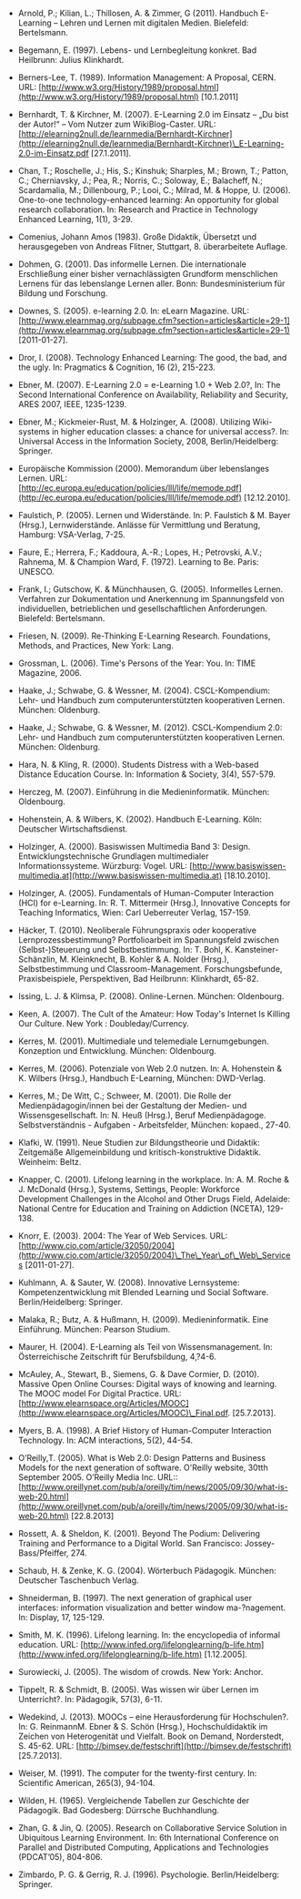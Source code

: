 <!-- filename: 99_Literatur.md -->
<!-- title: Literatur -->

- Arnold, P.; Kilian, L.; Thillosen, A. & Zimmer, G (2011). Handbuch E-Learning – Lehren und Lernen mit digitalen Medien. Bielefeld: Bertelsmann.

- Begemann, E. (1997). Lebens- und Lernbegleitung konkret. Bad Heilbrunn: Julius Klinkhardt.

- Berners-Lee, T. (1989). Information Management: A Proposal, CERN. URL: [http://www.w3.org/History/1989/proposal.html](http://www.w3.org/History/1989/proposal.html) \[10.1.2011]

- Bernhardt, T. & Kirchner, M. (2007). E-Learning 2.0 im Einsatz – „Du bist der Autor!“ – Vom Nutzer zum WikiBlog-Caster. URL: [http://elearning2null.de/learnmedia/Bernhardt-Kirchner](http://elearning2null.de/learnmedia/Bernhardt-Kirchner)\_E-Learning-2.0-im-Einsatz.pdf \[27.1.2011].

- Chan, T.; Roschelle, J.; His, S.; Kinshuk; Sharples, M.; Brown, T.; Patton, C.; Cherniavsky, J.; Pea, R.; Norris, C.; Soloway, E.; Balacheff, N.; Scardamalia, M.; Dillenbourg, P.; Looi, C.; Milrad, M. & Hoppe, U. (2006). One-to-one technology-enhanced learning: An opportunity for global research collaboration. In: Research and Practice in Technology Enhanced Learning, 1(1), 3-29.

- Comenius, Johann Amos (1983). Große Didaktik, Übersetzt und herausgegeben von Andreas Flitner, Stuttgart, 8. überarbeitete Auflage.

- Dohmen, G. (2001). Das informelle Lernen. Die internationale Erschließung einer bisher vernachlässigten Grundform menschlichen Lernens für das lebenslange Lernen aller. Bonn: Bundesministerium für Bildung und Forschung.

- Downes, S. (2005). e-learning 2.0. In: eLearn Magazine. URL: [http://www.elearnmag.org/subpage.cfm?section=articles&article=29-1](http://www.elearnmag.org/subpage.cfm?section=articles&article=29-1) \[2011-01-27].

- Dror, I. (2008). Technology Enhanced Learning: The good, the bad, and the ugly. In: Pragmatics & Cognition, 16 (2), 215-223.

- Ebner, M. (2007). E-Learning 2.0 = e-Learning 1.0 + Web 2.0?, In: The Second International Conference on Availability, Reliability and Security, ARES 2007, IEEE, 1235-1239.

- Ebner, M.; Kickmeier-Rust, M. & Holzinger, A. (2008). Utilizing Wiki-systems in higher education classes: a chance for universal access?. In: Universal Access in the Information Society, 2008, Berlin/Heidelberg: Springer.

- Europäische Kommission (2000). Memorandum über lebenslanges Lernen. URL: [http://ec.europa.eu/education/policies/lll/life/memode.pdf](http://ec.europa.eu/education/policies/lll/life/memode.pdf) \[12.12.2010].

- Faulstich, P. (2005). Lernen und Widerstände. In: P. Faulstich & M. Bayer (Hrsg.), Lernwiderstände. Anlässe für Vermittlung und Beratung, Hamburg: VSA-Verlag, 7-25.

- Faure, E.; Herrera, F.; Kaddoura, A.-R.; Lopes, H.; Petrovski, A.V.; Rahnema, M. & Champion Ward, F. (1972). Learning to Be. Paris: UNESCO.

- Frank, I.; Gutschow, K. & Münchhausen, G. (2005). Informelles Lernen. Verfahren zur Dokumentation und Anerkennung im Spannungsfeld von individuellen, betrieblichen und gesellschaftlichen Anforderungen. Bielefeld: Bertelsmann.

- Friesen, N. (2009). Re-Thinking E-Learning Research. Foundations, Methods, and Practices, New York: Lang.

- Grossman, L. (2006). Time's Persons of the Year: You. In: TIME Magazine, 2006.

- Haake, J.; Schwabe, G. & Wessner, M. (2004). CSCL-Kompendium: Lehr- und Handbuch zum computerunterstützten kooperativen Lernen. München: Oldenburg.

- Haake, J.; Schwabe, G. & Wessner, M. (2012). CSCL-Kompendium 2.0: Lehr- und Handbuch zum computerunterstützten kooperativen Lernen. München: Oldenburg.

- Hara, N. & Kling, R. (2000). Students Distress with a Web-based Distance Education Course. In: Information & Society, 3(4), 557-579.

- Herczeg, M. (2007). Einführung in die Medieninformatik. München: Oldenbourg.

- Hohenstein, A. & Wilbers, K. (2002). Handbuch E-Learning. Köln: Deutscher Wirtschaftsdienst.

- Holzinger, A. (2000). Basiswissen Multimedia Band 3: Design. Entwicklungstechnische Grundlagen multimedialer Informationssysteme. Würzburg: Vogel. URL: [http://www.basiswissen-multimedia.at](http://www.basiswissen-multimedia.at) \[18.10.2010].

- Holzinger, A. (2005). Fundamentals of Human-Computer Interaction (HCI) for e-Learning. In: R. T. Mittermeir (Hrsg.), Innovative Concepts for Teaching Informatics, Wien: Carl Ueberreuter Verlag, 157-159.

- Häcker, T. (2010). Neoliberale Führungspraxis oder kooperative Lernprozessbestimmung? Portfolioarbeit im Spannungsfeld zwischen (Selbst-)Steuerung und Selbstbestimmung. In: T. Bohl, K. Kansteiner-Schänzlin, M. Kleinknecht, B. Kohler & A. Nolder (Hrsg.), Selbstbestimmung und Classroom-Management. Forschungsbefunde, Praxisbeispiele, Perspektiven, Bad Heilbrunn: Klinkhardt, 65-82.

- Issing, L. J. & Klimsa, P. (2008). Online-Lernen. München: Oldenbourg.

- Keen, A. (2007). The Cult of the Amateur: How Today's Internet Is Killing Our Culture. New York : Doubleday/Currency.

- Kerres, M. (2001). Multimediale und telemediale Lernumgebungen. Konzeption und Entwicklung. München: Oldenbourg.

- Kerres, M. (2006). Potenziale von Web 2.0 nutzen. In: A. Hohenstein & K. Wilbers (Hrsg.), Handbuch E-Learning, München: DWD-Verlag.

- Kerres, M.; De Witt, C.; Schweer, M. (2001). Die Rolle der Medienpädagogin/innen bei der Gestaltung der Medien- und Wissensgesellschaft. In: N. Heuß (Hrsg.), Beruf Medienpädagoge. Selbstverständnis - Aufgaben - Arbeitsfelder, München: kopaed., 27-40.

- Klafki, W. (1991). Neue Studien zur Bildungstheorie und Didaktik: Zeitgemäße Allgemeinbildung und kritisch-konstruktive Didaktik. Weinheim: Beltz.

- Knapper, C. (2001). Lifelong learning in the workplace. In: A. M. Roche & J. McDonald (Hrsg.), Systems, Settings, People: Workforce Development Challenges in the Alcohol and Other Drugs Field, Adelaide: National Centre for Education and Training on Addiction (NCETA), 129-138.

- Knorr, E. (2003). 2004: The Year of Web Services. URL: [http://www.cio.com/article/32050/2004](http://www.cio.com/article/32050/2004)\_The\_Year\_of\_Web\_Services \[2011-01-27].

- Kuhlmann, A. & Sauter, W. (2008). Innovative Lernsysteme: Kompetenzentwicklung mit Blended Learning und Social Software. Berlin/Heidelberg: Springer.

- Malaka, R.; Butz, A. & Hußmann, H. (2009). Medieninformatik. Eine Einführung. München: Pearson Studium.

- Maurer, H. (2004). E-Learning als Teil von Wissensmanagement. In: Österreichische Zeitschrift für Berufsbildung, 4,?4-6.

- McAuley, A., Stewart, B., Siemens, G. & Dave Cormier, D. (2010). Massive Open Online Courses: Digital ways of knowing and learning. The MOOC model For Digital Practice. URL: [http://www.elearnspace.org/Articles/MOOC](http://www.elearnspace.org/Articles/MOOC)\_Final.pdf. \[25.7.2013].

- Myers, B. A. (1998). A Brief History of Human-Computer Interaction Technology. In: ACM interactions, 5(2), 44-54.

- O’Reilly,T. (2005). What is Web 2.0: Design Patterns and Business Models for the next generation of software. O'Reilly website, 30tth September 2005. O’Reilly Media Inc. URL::[http://www.oreillynet.com/pub/a/oreilly/tim/news/2005/09/30/what-is-web-20.html](http://www.oreillynet.com/pub/a/oreilly/tim/news/2005/09/30/what-is-web-20.html) \[22.8.2013]

- Rossett, A. & Sheldon, K. (2001). Beyond The Podium: Delivering Training and Performance to a Digital World. San Francisco: Jossey-Bass/Pfeiffer, 274.

- Schaub, H. & Zenke, K. G. (2004). Wörterbuch Pädagogik. München: Deutscher Taschenbuch Verlag.

- Shneiderman, B. (1997). The next generation of graphical user interfaces: information visualization and better window ma-?nagement. In: Display, 17, 125-129.

- Smith, M. K. (1996). Lifelong learning. In: the encyclopedia of informal education. URL: [http://www.infed.org/lifelonglearning/b-life.htm](http://www.infed.org/lifelonglearning/b-life.htm) \[1.12.2005].

- Surowiecki, J. (2005). The wisdom of crowds. New York: Anchor.

- Tippelt, R. & Schmidt, B. (2005). Was wissen wir über Lernen im Unterricht?. In: Pädagogik, 57(3), 6-11.

- Wedekind, J. (2013). MOOCs – eine Herausforderung für Hochschulen?. In: G. ReinmannM. Ebner & S. Schön (Hrsg.), Hochschuldidaktik im Zeichen von Heterogenität und Vielfalt. Book on Demand, Norderstedt, S. 45-62. URL: [http://bimsev.de/festschrift](http://bimsev.de/festschrift) \[25.7.2013].

- Weiser, M. (1991). The computer for the twenty-first century. In: Scientific American, 265(3), 94-104.

- Wilden, H. (1965). Vergleichende Tabellen zur Geschichte der Pädagogik. Bad Godesberg: Dürrsche Buchhandlung.

- Zhan, G. & Jin, Q. (2005). Research on Collaborative Service Solution in Ubiquitous Learning Environment. In: 6th International Conference on Parallel and Distributed Computing, Applications and Technologies (PDCAT’05), 804-806.

- Zimbardo, P. G. & Gerrig, R. J. (1996). Psychologie. Berlin/Heidelberg: Springer.
